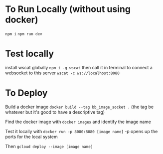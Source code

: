 # To Run Locally (without using docker)
`npm i`
`npm run dev`


# Test locally
install wscat globally `npm i -g wscat`
then call it in terminal to connect a websocket to this server `wscat -c ws://localhost:8080`


# To Deploy
Build a docker image
`docker build --tag bb_image_socket .`
(the tag be whatever but it's good to have a descriptive tag)

Find the docker image with
`docker images` and identify the image name

Test it locally with `docker run -p 8080:8080 [image name]`
-p opens up the ports for the local system


Then
`gcloud deploy --image [image name]`